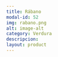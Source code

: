 ```yaml
---
title: Rábano
modal-id: 52
img: rabano.png
alt: image-alt
category: Verdura
descripcion:
layout: product
---
```

